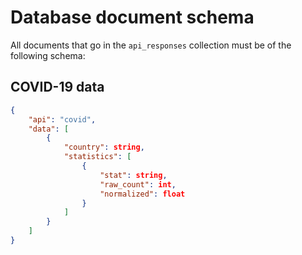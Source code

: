 # Database document schema

All documents that go in the `api_responses` collection must be of the following schema:

## COVID-19 data
```json
{
    "api": "covid",
    "data": [
        {
            "country": string,
            "statistics": [
                {
                    "stat": string,
                    "raw_count": int,
                    "normalized": float
                }
            ]
        }
    ]
}
```
